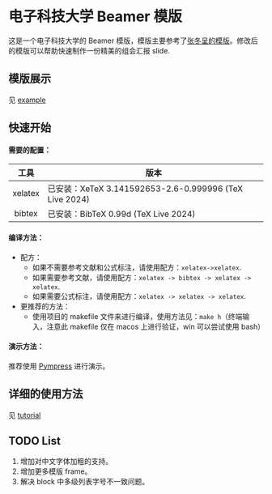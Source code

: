 # 电子科技大学 Beamer 模版

这是一个电子科技大学的 Beamer 模版，模版主要参考了[张冬呈的模版](https://www.overleaf.com/latex/templates/uestc-beamer-theme/ybqzdsgvrfdq)。修改后的模版可以帮助快速制作一份精美的组会汇报 slide.

## 模版展示

见 [example]()

## 快速开始

#### 需要的配置：
|   工具  | 版本                                                   |
|:-------:|-------------------------------------------------------|
| xelatex | 已安装：XeTeX 3.141592653-2.6-0.999996 (TeX Live 2024) |
|  bibtex | 已安装：BibTeX 0.99d (TeX Live 2024)                   |

#### 编译方法：
- 配方：
    - 如果不需要参考文献和公式标注，请使用配方：`xelatex->xelatex`.
    - 如果需要参考文献，请使用配方：`xelatex -> bibtex -> xelatex -> xelatex`.
    - 如果需要公式标注，请使用配方：`xelatex -> xelatex -> xelatex`.
- 更推荐的方法：
    - 使用项目的 makefile 文件来进行编译，使用方法见：`make h`（终端输入，注意此 makefile 仅在 macos 上进行验证，win 可以尝试使用 bash）

#### 演示方法：

推荐使用 [Pympress](https://github.com/Cimbali/pympress) 进行演示。

## 详细的使用方法

见 [tutorial](tutorial.md)

## TODO List

1. 增加对中文字体加粗的支持。
2. 增加更多模版 frame。
3. 解决 block 中多级列表字号不一致问题。
